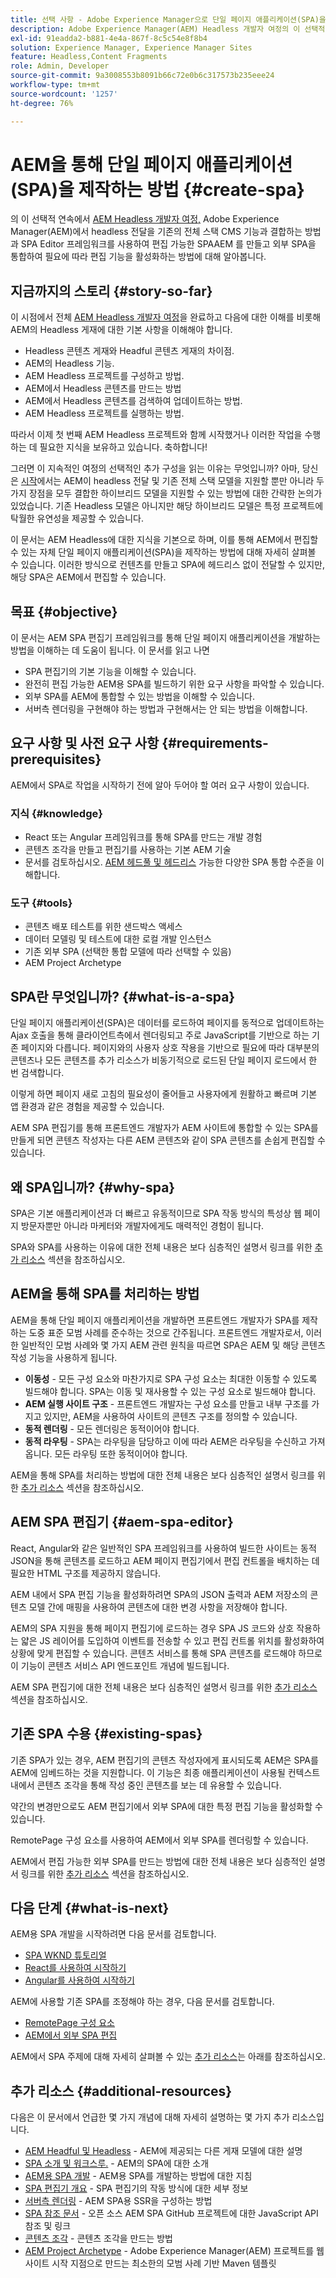 ```yaml
---
title: 선택 사항 - Adobe Experience Manager으로 단일 페이지 애플리케이션(SPA)을 만드는 방법
description: Adobe Experience Manager(AEM) Headless 개발자 여정의 이 선택적 계속에서 AEM이 Headless 전달을 기존의 전체 스택 CMS 기능과 결합하는 방법과 AEM SPA Editor 프레임워크를 사용하여 편집 가능한 SPA을 만드는 방법을 알아봅니다.
exl-id: 91eadda2-b881-4e4a-867f-8c5c54e8f8b4
solution: Experience Manager, Experience Manager Sites
feature: Headless,Content Fragments
role: Admin, Developer
source-git-commit: 9a3008553b8091b66c72e0b6c317573b235eee24
workflow-type: tm+mt
source-wordcount: '1257'
ht-degree: 76%

---
```


# AEM을 통해 단일 페이지 애플리케이션(SPA)을 제작하는 방법 {#create-spa}

의 이 선택적 연속에서 [AEM Headless 개발자 여정,](overview.md) Adobe Experience Manager(AEM)에서 headless 전달을 기존의 전체 스택 CMS 기능과 결합하는 방법과 SPA Editor 프레임워크를 사용하여 편집 가능한 SPAAEM 를 만들고 외부 SPA을 통합하여 필요에 따라 편집 기능을 활성화하는 방법에 대해 알아봅니다.

## 지금까지의 스토리 {#story-so-far}

이 시점에서 전체 [AEM Headless 개발자 여정](overview.md)을 완료하고 다음에 대한 이해를 비롯해 AEM의 Headless 게재에 대한 기본 사항을 이해해야 합니다.

* Headless 콘텐츠 게재와 Headful 콘텐츠 게재의 차이점.
* AEM의 Headless 기능.
* AEM Headless 프로젝트를 구성하고 방법.
* AEM에서 Headless 콘텐츠를 만드는 방법
* AEM에서 Headless 콘텐츠를 검색하여 업데이트하는 방법.
* AEM Headless 프로젝트를 실행하는 방법.

따라서 이제 첫 번째 AEM Headless 프로젝트와 함께 시작했거나 이러한 작업을 수행하는 데 필요한 지식을 보유하고 있습니다. 축하합니다!

그러면 이 지속적인 여정의 선택적인 추가 구성을 읽는 이유는 무엇입니까? 아마, 당신은 [시작](getting-started.md#integration-levels)에서는 AEM이 headless 전달 및 기존 전체 스택 모델을 지원할 뿐만 아니라 두 가지 장점을 모두 결합한 하이브리드 모델을 지원할 수 있는 방법에 대한 간략한 논의가 있었습니다. 기존 Headless 모델은 아니지만 해당 하이브리드 모델은 특정 프로젝트에 탁월한 유연성을 제공할 수 있습니다.

이 문서는 AEM Headless에 대한 지식을 기본으로 하며, 이를 통해 AEM에서 편집할 수 있는 자체 단일 페이지 애플리케이션(SPA)을 제작하는 방법에 대해 자세히 살펴볼 수 있습니다. 이러한 방식으로 컨텐츠를 만들고 SPA에 헤드리스 없이 전달할 수 있지만, 해당 SPA은 AEM에서 편집할 수 있습니다.

## 목표 {#objective}

이 문서는 AEM SPA 편집기 프레임워크를 통해 단일 페이지 애플리케이션을 개발하는 방법을 이해하는 데 도움이 됩니다. 이 문서를 읽고 나면

* SPA 편집기의 기본 기능을 이해할 수 있습니다.
* 완전히 편집 가능한 AEM용 SPA를 빌드하기 위한 요구 사항을 파악할 수 있습니다.
* 외부 SPA를 AEM에 통합할 수 있는 방법을 이해할 수 있습니다.
* 서버측 렌더링을 구현해야 하는 방법과 구현해서는 안 되는 방법을 이해합니다.

## 요구 사항 및 사전 요구 사항 {#requirements-prerequisites}

AEM에서 SPA로 작업을 시작하기 전에 알아 두어야 할 여러 요구 사항이 있습니다.

### 지식 {#knowledge}

* React 또는 Angular 프레임워크를 통해 SPA를 만드는 개발 경험
* 콘텐츠 조각을 만들고 편집기를 사용하는 기본 AEM 기술
* 문서를 검토하십시오. [AEM 헤드풀 및 헤드리스](/help/sites-developing/headful-headless.md) 가능한 다양한 SPA 통합 수준을 이해합니다.

### 도구 {#tools}

* 콘텐츠 배포 테스트를 위한 샌드박스 액세스
* 데이터 모델링 및 테스트에 대한 로컬 개발 인스턴스
* 기존 외부 SPA (선택한 통합 모델에 따라 선택할 수 있음)
* AEM Project Archetype

## SPA란 무엇입니까? {#what-is-a-spa}

단일 페이지 애플리케이션(SPA)은 데이터를 로드하여 페이지를 동적으로 업데이트하는 Ajax 호출을 통해 클라이언트측에서 렌더링되고 주로 JavaScript를 기반으로 하는 기존 페이지와 다릅니다. 페이지와의 사용자 상호 작용을 기반으로 필요에 따라 대부분의 콘텐츠나 모든 콘텐츠를 추가 리소스가 비동기적으로 로드된 단일 페이지 로드에서 한 번 검색합니다.

이렇게 하면 페이지 새로 고침의 필요성이 줄어들고 사용자에게 원활하고 빠르며 기본 앱 환경과 같은 경험을 제공할 수 있습니다.

AEM SPA 편집기를 통해 프론트엔드 개발자가 AEM 사이트에 통합할 수 있는 SPA를 만들게 되면 콘텐츠 작성자는 다른 AEM 콘텐츠와 같이 SPA 콘텐츠를 손쉽게 편집할 수 있습니다.

## 왜 SPA입니까? {#why-spa}

SPA은 기본 애플리케이션과 더 빠르고 유동적이므로 SPA 작동 방식의 특성상 웹 페이지 방문자뿐만 아니라 마케터와 개발자에게도 매력적인 경험이 됩니다.

SPA와 SPA를 사용하는 이유에 대한 전체 내용은 보다 심층적인 설명서 링크를 위한 [추가 리소스](#additional-resources) 섹션을 참조하십시오.

## AEM을 통해 SPA를 처리하는 방법

AEM을 통해 단일 페이지 애플리케이션을 개발하면 프론트엔드 개발자가 SPA를 제작하는 도중 표준 모범 사례를 준수하는 것으로 간주됩니다. 프론트엔드 개발자로서, 이러한 일반적인 모범 사례와 몇 가지 AEM 관련 원칙을 따르면 SPA은 AEM 및 해당 콘텐츠 작성 기능을 사용하게 됩니다.

* **이동성** - 모든 구성 요소와 마찬가지로 SPA 구성 요소는 최대한 이동할 수 있도록 빌드해야 합니다. SPA는 이동 및 재사용할 수 있는 구성 요소로 빌드해야 합니다.
* **AEM 실행 사이트 구조** - 프론트엔드 개발자는 구성 요소를 만들고 내부 구조를 가지고 있지만, AEM을 사용하여 사이트의 콘텐츠 구조를 정의할 수 있습니다.
* **동적 렌더링** - 모든 렌더링은 동적이어야 합니다.
* **동적 라우팅** - SPA는 라우팅을 담당하고 이에 따라 AEM은 라우팅을 수신하고 가져옵니다. 모든 라우팅 또한 동적이어야 합니다.

AEM을 통해 SPA를 처리하는 방법에 대한 전체 내용은 보다 심층적인 설명서 링크를 위한 [추가 리소스](#additional-resources) 섹션을 참조하십시오.

## AEM SPA 편집기 {#aem-spa-editor}

React, Angular와 같은 일반적인 SPA 프레임워크를 사용하여 빌드한 사이트는 동적 JSON을 통해 콘텐츠를 로드하고 AEM 페이지 편집기에서 편집 컨트롤을 배치하는 데 필요한 HTML 구조를 제공하지 않습니다.

AEM 내에서 SPA 편집 기능을 활성화하려면 SPA의 JSON 출력과 AEM 저장소의 콘텐츠 모델 간에 매핑을 사용하여 콘텐츠에 대한 변경 사항을 저장해야 합니다.

AEM의 SPA 지원을 통해 페이지 편집기에 로드하는 경우 SPA JS 코드와 상호 작용하는 얇은 JS 레이어를 도입하여 이벤트를 전송할 수 있고 편집 컨트롤 위치를 활성화하여 상황에 맞게 편집할 수 있습니다. 콘텐츠 서비스를 통해 SPA 콘텐츠를 로드해야 하므로 이 기능이 콘텐츠 서비스 API 엔드포인트 개념에 빌드됩니다.

AEM SPA 편집기에 대한 전체 내용은 보다 심층적인 설명서 링크를 위한 [추가 리소스](#additional-resources) 섹션을 참조하십시오.

## 기존 SPA 수용 {#existing-spas}

기존 SPA가 있는 경우, AEM 편집기의 콘텐츠 작성자에게 표시되도록 AEM은 SPA를 AEM에 임베드하는 것을 지원합니다. 이 기능은 최종 애플리케이션이 사용될 컨텍스트 내에서 콘텐츠 조각을 통해 작성 중인 콘텐츠를 보는 데 유용할 수 있습니다.

약간의 변경만으로도 AEM 편집기에서 외부 SPA에 대한 특정 편집 기능을 활성화할 수 있습니다.

RemotePage 구성 요소를 사용하여 AEM에서 외부 SPA를 렌더링할 수 있습니다.

AEM에서 편집 가능한 외부 SPA를 만드는 방법에 대한 전체 내용은 보다 심층적인 설명서 링크를 위한 [추가 리소스](#additional-resources) 섹션을 참조하십시오.

## 다음 단계 {#what-is-next}

AEM용 SPA 개발을 시작하려면 다음 문서를 검토합니다.

* [SPA WKND 튜토리얼](/help/sites-developing/spa-wknd.md)
* [React를 사용하여 시작하기](/help/sites-developing/spa-getting-started-react.md)
* [Angular를 사용하여 시작하기](/help/sites-developing/spa-getting-started-angular.md)

AEM에 사용할 기존 SPA를 조정해야 하는 경우, 다음 문서를 검토합니다.

* [RemotePage 구성 요소](/help/sites-developing/spa-remote-page.md)
* [AEM에서 외부 SPA 편집](/help/sites-developing/spa-edit-external.md)

AEM에서 SPA 주제에 대해 자세히 살펴볼 수 있는 [추가 리소스](#additional-resources)는 아래를 참조하십시오.

## 추가 리소스 {#additional-resources}

다음은 이 문서에서 언급한 몇 가지 개념에 대해 자세히 설명하는 몇 가지 추가 리소스입니다.

* [AEM Headful 및 Headless](/help/sites-developing/headful-headless.md) - AEM에 제공되는 다른 게재 모델에 대한 설명
* [SPA 소개 및 워크스루.](/help/sites-developing/spa-walkthrough.md) - AEM의 SPA에 대한 소개
* [AEM용 SPA 개발](/help/sites-developing/spa-architecture.md) - AEM용 SPA를 개발하는 방법에 대한 지침
* [SPA 편집기 개요](/help/sites-developing/spa-overview.md) - SPA 편집기의 작동 방식에 대한 세부 정보
* [서버측 렌더링](/help/sites-developing/spa-ssr.md) - AEM SPA용 SSR을 구성하는 방법
* [SPA 참조 문서](/help/sites-developing/spa-reference-materials.md) - 오픈 소스 AEM SPA GitHub 프로젝트에 대한 JavaScript API 참조 및 링크
* [콘텐츠 조각](/help/assets/content-fragments/content-fragments.md) - 콘텐츠 조각을 만드는 방법
* [AEM Project Archetype](https://experienceleague.adobe.com/docs/experience-manager-core-components/using/developing/archetype/overview.html) - Adobe Experience Manager(AEM) 프로젝트를 웹 사이트 시작 지점으로 만드는 최소한의 모범 사례 기반 Maven 템플릿
